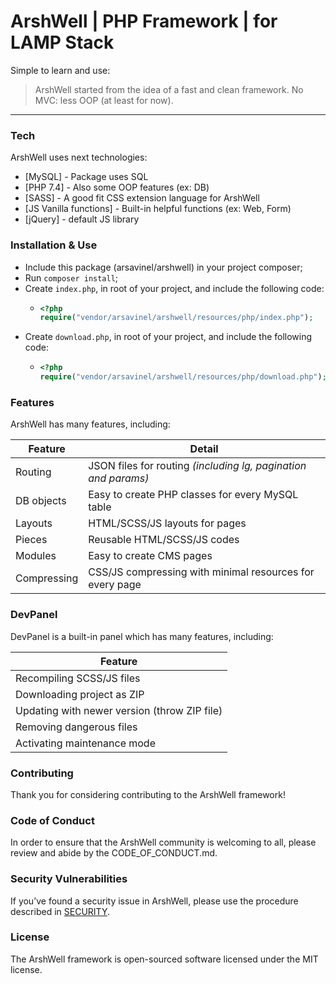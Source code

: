 # ArshWell | PHP Framework | for LAMP Stack

Simple to learn and use:
>  ArshWell started from the idea of a fast and clean framework.
>  No MVC: less OOP (at least for now).
---

### Tech

ArshWell uses next technologies:

- [MySQL] - Package uses SQL
- [PHP 7.4] - Also some OOP features (ex: DB)
- [SASS] - A good fit CSS extension language for ArshWell
- [JS Vanilla functions] - Built-in helpful functions (ex: Web, Form)
- [jQuery] - default JS library

### Installation & Use

- Include this package (arsavinel/arshwell) in your project composer;
- Run `composer install`;
- Create `index.php`, in root of your project, and include the following code:
    - ```php
      <?php
      require("vendor/arsavinel/arshwell/resources/php/index.php");
      ```
- Create `download.php`, in root of your project, and include the following code:
    - ```php
      <?php
      require("vendor/arsavinel/arshwell/resources/php/download.php");
      ```

### Features

ArshWell has many features, including:

| Feature | Detail |
| ------ | ------ |
| Routing | JSON files for routing _(including lg, pagination and params)_ |
| DB objects | Easy to create PHP classes for every MySQL table |
| Layouts | HTML/SCSS/JS layouts for pages |
| Pieces | Reusable HTML/SCSS/JS codes |
| Modules | Easy to create CMS pages |
| Compressing | CSS/JS compressing with minimal resources for every page |

### DevPanel

DevPanel is a built-in panel which has many features, including:

| Feature |
| ------ |
| Recompiling SCSS/JS files |
| Downloading project as ZIP |
| Updating with newer version (throw ZIP file) |
| Removing dangerous files |
| Activating maintenance mode |

### Contributing
Thank you for considering contributing to the ArshWell framework!

### Code of Conduct
In order to ensure that the ArshWell community is welcoming to all,
please review and abide by the CODE_OF_CONDUCT.md.

### Security Vulnerabilities
If you’ve found a security issue in ArshWell, please use the procedure
described in [SECURITY](https://github.com/arsavinel/ArshWell/security/policy).

### License
The ArshWell framework is open-sourced software licensed under the MIT license.
